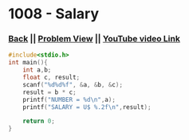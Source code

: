 # 1008 - Salary

### [Back](./..) || [Problem View](https://judge.beecrowd.com/en/problems/view/1008) || [YouTube video Link](https://www.youtube.com/watch?v=OOzLJXUBy_U) 

```c
#include<stdio.h>
int main(){
    int a,b;
    float c, result;
    scanf("%d%d%f", &a, &b, &c);
    result = b * c;
    printf("NUMBER = %d\n",a);
    printf("SALARY = U$ %.2f\n",result);

    return 0;
}
```

